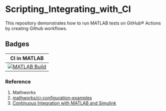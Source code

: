 # Scripting_Integrating_with_CI
This repository demonstrates how to run MATLAB tests on GitHub® Actions by creating Github workflows.

## Badges
|CI in MATLAB|
|:--:|
[![MATLAB Build](https://github.com/souhardyaltts/Scripting_Integrating_with_CI/actions/workflows/ci.yml/badge.svg)](https://github.com/souhardyaltts/Scripting_Integrating_with_CI/actions/workflows/ci.yml)|

### Reference
1. Mathworks
2. [mathworks/ci-configuration-examples](https://github.com/mathworks/ci-configuration-examples)
3. [Continuous Integration with MATLAB and Simulink](https://www.mathworks.com/solutions/continuous-integration.html)

